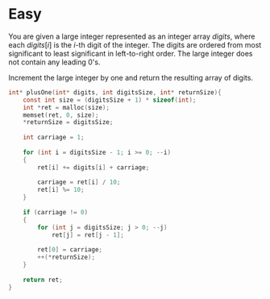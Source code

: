 # Easy

You are given a large integer represented as an integer array $digits$, where each $digits[i]$ is the $i$-th digit of the integer. The digits are ordered from most significant to least significant in left-to-right order. The large integer does not contain any leading $0$'s.

Increment the large integer by one and return the resulting array of digits.

```c
int* plusOne(int* digits, int digitsSize, int* returnSize){
    const int size = (digitsSize + 1) * sizeof(int);
    int *ret = malloc(size);
    memset(ret, 0, size);
    *returnSize = digitsSize;
    
    int carriage = 1;
    
    for (int i = digitsSize - 1; i >= 0; --i)
    {
        ret[i] += digits[i] + carriage;
        
        carriage = ret[i] / 10;
        ret[i] %= 10;
    }
    
    if (carriage != 0)
    {
        for (int j = digitsSize; j > 0; --j)
            ret[j] = ret[j - 1];
        
        ret[0] = carriage;
        ++(*returnSize);
    }
    
    return ret;
}
```

